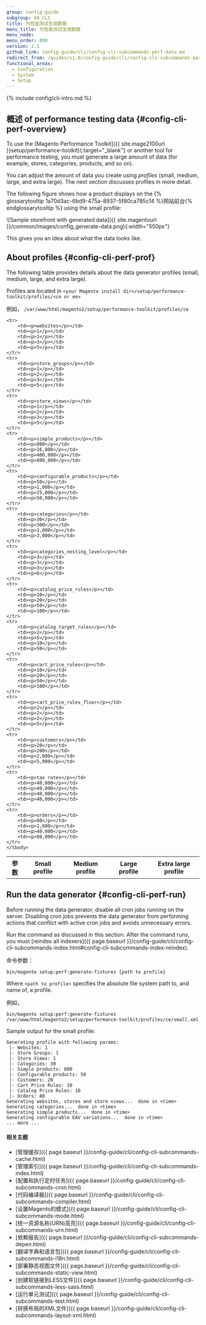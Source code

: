```yaml
---
group: config-guide
subgroup: 04_CLI
title: 为性能测试生成数据
menu_title: 为性能测试生成数据
menu_node:
menu_order: 800
version: 2.1
github_link: config-guide/cli/config-cli-subcommands-perf-data.md
redirect_from: /guides/v1.0/config-guide/cli/config-cli-subcommands-perf-data.html
functional_areas:
  - Configuration
  - System
  - Setup
---
```


{% include config/cli-intro.md %}

## 概述 of performance testing data {#config-cli-perf-overview}
To use the [Magento Performance Toolkit]({{ site.mage2100url }}setup/performance-toolkit){:target="\_blank"} or another tool for performance testing, you must generate a large amount of data (for example, stores, categories, products, and so on).

You can adjust the amount of data you create using *profiles* (small, medium, large, and extra large). The next section discusses profiles in more detail.

The following figure shows how a product displays on the {% glossarytooltip 1a70d3ac-6bd9-475a-8937-5f80ca785c14 %}网站前台{% endglossarytooltip %} using the small profile:

![Sample storefront with generated data]({{ site.magentourl }}/common/images/config_generate-data.png){:width="550px"}

This gives you an idea about what the data looks like.

## About profiles {#config-cli-perf-prof}
The following table provides details about the data generator profiles (small, medium, large, and extra large).

Profiles are located in `<your Magento install dir>/setup/performance-toolkit/profiles/<ce or ee>`

例如， `/var/www/html/magento2/setup/performance-toolkit/profiles/ce`

<table>
    <tbody>
        <tr>
            <th>参数</th>
            <th>Small profile</th>
            <th>Medium profile</th>
            <th>Large profile</th>
            <th>Extra large profile</th>
        </tr>

    <tr>
        <td><p>websites</p></td>
        <td><p>1</p></td>
        <td><p>1</p></td>
        <td><p>3</p></td>
        <td><p>5</p></td>
    </tr>
    <tr>
        <td><p>store_groups</p></td>
        <td><p>1</p></td>   
        <td><p>2</p></td>
        <td><p>3</p></td>
        <td><p>5</p></td>   
    </tr>
    <tr>
        <td><p>store_views</p></td>
        <td><p>1</p></td>   
        <td><p>2</p></td>
        <td><p>3</p></td>
        <td><p>5</p></td>   
    </tr>
    <tr>
        <td><p>simple_products</p></td>
        <td><p>800</p></td>
        <td><p>16,000</p></td>
        <td><p>400,000</p></td>
        <td><p>800,000</p></td>
    </tr>
    <tr>
        <td><p>configurable_products</p></td>
        <td><p>50</p></td>  
        <td><p>1,000</p></td>
        <td><p>25,000</p></td>
        <td><p>50,000</p></td>  
    </tr>
    <tr>
        <td><p>categories</p></td>
        <td><p>30</p></td>  
        <td><p>300</p></td>
        <td><p>1,000</p></td>
        <td><p>3,000</p></td>   
    </tr>
    <tr>
        <td><p>categories_nesting_level</p></td>
        <td><p>3</p></td>   
        <td><p>3</p></td>
        <td><p>3</p></td>
        <td><p>6</p></td>   
    </tr>
    <tr>
        <td><p>catalog_price_rules</p></td>
        <td><p>10</p></td>  
        <td><p>20</p></td>
        <td><p>50</p></td>
        <td><p>100</p></td>
    </tr>
    <tr>
        <td><p>catalog_target_rules</p></td>
        <td><p>2</p></td>   
        <td><p>5</p></td>
        <td><p>10</p></td>
        <td><p>50</p></td>  
    </tr>
    <tr>
        <td><p>cart_price_rules</p></td>
        <td><p>10</p></td>  
        <td><p>20</p></td>
        <td><p>50</p></td>
        <td><p>100</p></td>     
    </tr>
    <tr>
        <td><p>cart_price_rules_floor</p></td>
        <td><p>2</p></td>   
        <td><p>2</p></td>
        <td><p>2</p></td>
        <td><p>5</p></td>       
    </tr>
    <tr>
        <td><p>customers</p></td>
        <td><p>20</p></td>  
        <td><p>200</p></td>
        <td><p>2,000</p></td>
        <td><p>5,000</p></td>       
    </tr>
    <tr>
        <td><p>tax rates</p></td>
        <td><p>40,000</p></td>  
        <td><p>40,000</p></td>
        <td><p>40,000</p></td>
        <td><p>40,000</p></td>      
    </tr>
    <tr>
        <td><p>orders</p></td>
        <td><p>80</p></td>  
        <td><p>1,600</p></td>
        <td><p>40,000</p></td>
        <td><p>80,000</p></td>      
    </tr>
    </tbody>
</table>

## Run the data generator {#config-cli-perf-run}
<div class="bs-callout bs-callout-warning" markdown="1">
Before running the data generator, disable all cron jobs running on the server. Disabling cron jobs prevents the data generator from performing actions that conflict with active cron jobs and avoids unnecessary errors.
</div>

Run the command as discussed in this section. After the command runs, you must [reindex all indexers]({{ page.baseurl }}/config-guide/cli/config-cli-subcommands-index.html#config-cli-subcommands-index-reindex).

命令参数：

    bin/magento setup:perf:generate-fixtures {path to profile}

Where `<path to profile>` specifies the absolute file system path to, and name of, a profile.

例如，

    bin/magento setup:perf:generate-fixtures /var/www/html/magento2/setup/performance-toolkit/profiles/ce/small.xml

Sample output for the small profile:

    Generating profile with following params:
     |- Websites: 1
     |- Store Groups: 1
     |- Store Views: 1
     |- Categories: 30
     |- Simple products: 800
     |- Configurable products: 50
     |- Customers: 20
     |- Cart Price Rules: 10
     |- Catalog Price Rules: 10
     |- Orders: 80
    Generating websites, stores and store views...  done in <time>
    Generating categories...  done in <time>
    Generating simple products...  done in <time>
    Generating configurable EAV variations...  done in <time>
    ... more ...


#### 相关主题
*   [管理缓存]({{ page.baseurl }}/config-guide/cli/config-cli-subcommands-cache.html)
*   [管理索引]({{ page.baseurl }}/config-guide/cli/config-cli-subcommands-index.html)
*   [配置和执行定时任务]({{ page.baseurl }}/config-guide/cli/config-cli-subcommands-cron.html)
*   [代码编译器]({{ page.baseurl }}/config-guide/cli/config-cli-subcommands-compiler.html)
*   [设置Magento的模式]({{ page.baseurl }}/config-guide/cli/config-cli-subcommands-mode.html)
*   [统一资源名称(URN)高亮]({{ page.baseurl }}/config-guide/cli/config-cli-subcommands-urn.html)
*   [依赖报告]({{ page.baseurl }}/config-guide/cli/config-cli-subcommands-depen.html)
*   [翻译字典和语言包]({{ page.baseurl }}/config-guide/cli/config-cli-subcommands-i18n.html)
*   [部署静态视图文件]({{ page.baseurl }}/config-guide/cli/config-cli-subcommands-static-view.html)
*   [创建软链接到LESS文件]({{ page.baseurl }}/config-guide/cli/config-cli-subcommands-less-sass.html)
*   [运行单元测试]({{ page.baseurl }}/config-guide/cli/config-cli-subcommands-test.html)
*   [转换布局的XML文件]({{ page.baseurl }}/config-guide/cli/config-cli-subcommands-layout-xml.html)
